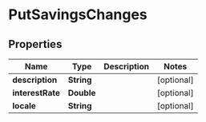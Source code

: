 # PutSavingsChanges

## Properties
Name | Type | Description | Notes
------------ | ------------- | ------------- | -------------
**description** | **String** |  |  [optional]
**interestRate** | **Double** |  |  [optional]
**locale** | **String** |  |  [optional]
